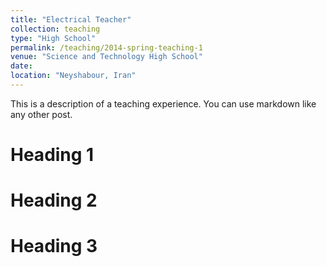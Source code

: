 ```yaml
---
title: "Electrical Teacher"
collection: teaching
type: "High School"
permalink: /teaching/2014-spring-teaching-1
venue: "Science and Technology High School"
date: 
location: "Neyshabour, Iran"
---
```


This is a description of a teaching experience. You can use markdown like any other post.

Heading 1
======

Heading 2
======

Heading 3
======
